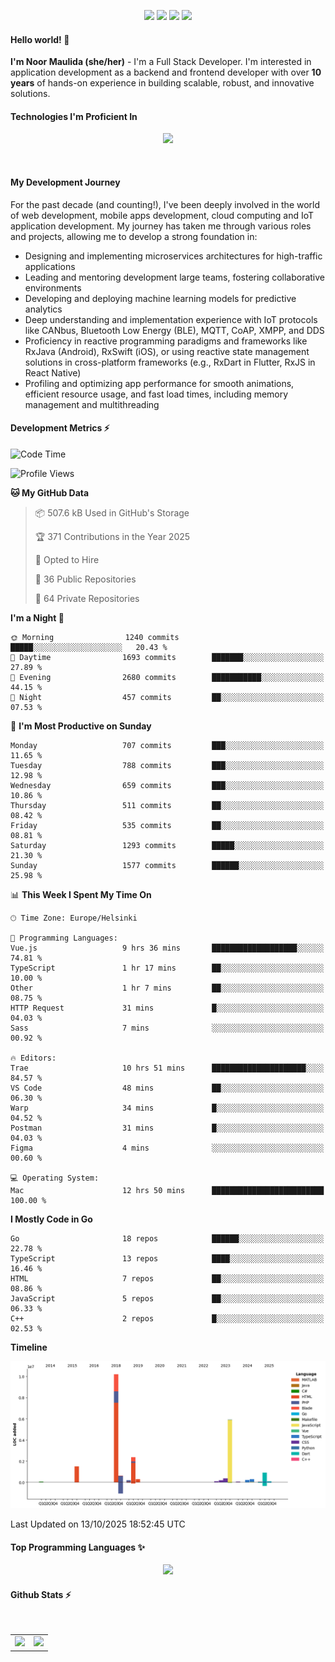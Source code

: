 <p align="center">
  <img src="https://dev.discordprofiles.me/badge/status/814439552055771206?simple=true">
  <img src="https://dev.discordprofiles.me/badge/playing/814439552055771206">
  <img src="https://dev.discordprofiles.me/badge/vscode/814439552055771206">
  <img src="https://dev.discordprofiles.me/badge/spotify/814439552055771206">
</p>

#### Hello world! 👋
**I'm Noor Maulida (she/her)** - I'm a Full Stack Developer. I'm interested in application development as a backend and frontend developer with over **10 years** of hands-on experience in building scalable, robust, and innovative solutions.

#### Technologies I'm Proficient In
<p align="center">
  <img src="https://skillicons.dev/icons?i=go,laravel,nodejs,vue,react,flutter,python,mongodb,docker,aws,gcp" />
</p>
<br>

#### My Development Journey
For the past decade (and counting!), I've been deeply involved in the world of web development, mobile apps development, cloud computing and IoT application development. My journey has taken me through various roles and projects, allowing me to develop a strong foundation in:

* Designing and implementing microservices architectures for high-traffic applications
* Leading and mentoring development large teams, fostering collaborative environments
* Developing and deploying machine learning models for predictive analytics
* Deep understanding and implementation experience with IoT protocols like CANbus, Bluetooth Low Energy (BLE), MQTT, CoAP, XMPP, and DDS
* Proficiency in reactive programming paradigms and frameworks like RxJava (Android), RxSwift (iOS), or using reactive state management solutions in cross-platform frameworks (e.g., RxDart in Flutter, RxJS in React Native)
* Profiling and optimizing app performance for smooth animations, efficient resource usage, and fast load times, including memory management and multithreading

#### Development Metrics ⚡
<!--START_SECTION:waka-->
![Code Time](http://img.shields.io/badge/Code%20Time-1%2C391%20hrs%2017%20mins-blue)

![Profile Views](http://img.shields.io/badge/Profile%20Views-0-blue)

**🐱 My GitHub Data** 

> 📦 507.6 kB Used in GitHub's Storage 
 > 
> 🏆 371 Contributions in the Year 2025
 > 
> 💼 Opted to Hire
 > 
> 📜 36 Public Repositories 
 > 
> 🔑 64 Private Repositories 
 > 
**I'm a Night 🦉** 

```text
🌞 Morning                1240 commits        █████░░░░░░░░░░░░░░░░░░░░   20.43 % 
🌆 Daytime                1693 commits        ███████░░░░░░░░░░░░░░░░░░   27.89 % 
🌃 Evening                2680 commits        ███████████░░░░░░░░░░░░░░   44.15 % 
🌙 Night                  457 commits         ██░░░░░░░░░░░░░░░░░░░░░░░   07.53 % 
```
📅 **I'm Most Productive on Sunday** 

```text
Monday                   707 commits         ███░░░░░░░░░░░░░░░░░░░░░░   11.65 % 
Tuesday                  788 commits         ███░░░░░░░░░░░░░░░░░░░░░░   12.98 % 
Wednesday                659 commits         ███░░░░░░░░░░░░░░░░░░░░░░   10.86 % 
Thursday                 511 commits         ██░░░░░░░░░░░░░░░░░░░░░░░   08.42 % 
Friday                   535 commits         ██░░░░░░░░░░░░░░░░░░░░░░░   08.81 % 
Saturday                 1293 commits        █████░░░░░░░░░░░░░░░░░░░░   21.30 % 
Sunday                   1577 commits        ██████░░░░░░░░░░░░░░░░░░░   25.98 % 
```


📊 **This Week I Spent My Time On** 

```text
🕑︎ Time Zone: Europe/Helsinki

💬 Programming Languages: 
Vue.js                   9 hrs 36 mins       ███████████████████░░░░░░   74.81 % 
TypeScript               1 hr 17 mins        ██░░░░░░░░░░░░░░░░░░░░░░░   10.00 % 
Other                    1 hr 7 mins         ██░░░░░░░░░░░░░░░░░░░░░░░   08.75 % 
HTTP Request             31 mins             █░░░░░░░░░░░░░░░░░░░░░░░░   04.03 % 
Sass                     7 mins              ░░░░░░░░░░░░░░░░░░░░░░░░░   00.92 % 

🔥 Editors: 
Trae                     10 hrs 51 mins      █████████████████████░░░░   84.57 % 
VS Code                  48 mins             ██░░░░░░░░░░░░░░░░░░░░░░░   06.30 % 
Warp                     34 mins             █░░░░░░░░░░░░░░░░░░░░░░░░   04.52 % 
Postman                  31 mins             █░░░░░░░░░░░░░░░░░░░░░░░░   04.03 % 
Figma                    4 mins              ░░░░░░░░░░░░░░░░░░░░░░░░░   00.60 % 

💻 Operating System: 
Mac                      12 hrs 50 mins      █████████████████████████   100.00 % 
```

**I Mostly Code in Go** 

```text
Go                       18 repos            ██████░░░░░░░░░░░░░░░░░░░   22.78 % 
TypeScript               13 repos            ████░░░░░░░░░░░░░░░░░░░░░   16.46 % 
HTML                     7 repos             ██░░░░░░░░░░░░░░░░░░░░░░░   08.86 % 
JavaScript               5 repos             ██░░░░░░░░░░░░░░░░░░░░░░░   06.33 % 
C++                      2 repos             █░░░░░░░░░░░░░░░░░░░░░░░░   02.53 % 
```



**Timeline**

![Lines of Code chart](https://raw.githubusercontent.com/noormaulida/noormaulida/main/assets/bar_graph.png)


 Last Updated on 13/10/2025 18:52:45 UTC
<!--END_SECTION:waka-->

#### Top Programming Languages ✨
<p align="center">
  <img src="https://api.githubtrends.io/user/svg/noormaulida/langs?time_range=one_year&include_private=true&compact=true&theme=dark" />
</p>

#### Github Stats ⚡
<p align="center">
  <table>
    <tr>
      <td>
        <img src="https://github-readme-streak-stats.herokuapp.com?user=noormaulida&theme=react&hide_border=true&mode=weekly" height="180" />
      </td>
      <td>
        <img src="https://github-readme-stats.vercel.app/api?username=noormaulida&theme=react&count_private=true&hide_border=true&line_height=20" height="180"/>
      </td>
    </tr>
</p>
<br>
